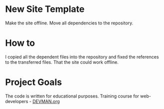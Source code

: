 # New Site Template

Make the site offline. Move all dependencies to the repository.

# How to

I copied all the dependent files into the repository and fixed the references to the transferred files. That the site could work offline.

# Project Goals

The code is written for educational purposes. Training course for web-developers - [DEVMAN.org](https://devman.org)
